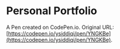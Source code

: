 # Personal Portfolio

A Pen created on CodePen.io. Original URL: [https://codepen.io/ysiddiqi/pen/YNGKBe](https://codepen.io/ysiddiqi/pen/YNGKBe).


